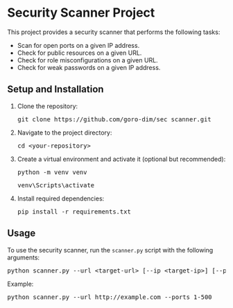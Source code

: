    <h1>Security Scanner Project</h1>
    <p>This project provides a security scanner that performs the following tasks:</p>
    <ul>
        <li>Scan for open ports on a given IP address.</li>
        <li>Check for public resources on a given URL.</li>
        <li>Check for role misconfigurations on a given URL.</li>
        <li>Check for weak passwords on a given IP address.</li>
    </ul>

  <h2>Setup and Installation</h2>
    <ol>
        <li>Clone the repository:</li>
        <pre>git clone https://github.com/goro-dim/sec_scanner.git</pre>
        <li>Navigate to the project directory:</li>
        <pre>cd &lt;your-repository&gt;</pre>
        <li>Create a virtual environment and activate it (optional but recommended):</li>
        <pre>python -m venv venv</pre>
        <pre>venv\Scripts\activate</pre>
        <li>Install required dependencies:</li>
        <pre>pip install -r requirements.txt</pre>
    </ol>

  <h2>Usage</h2>
    <p>To use the security scanner, run the <code>scanner.py</code> script with the following arguments:</p>
    <pre>python scanner.py --url &lt;target-url&gt; [--ip &lt;target-ip&gt;] [--ports &lt;port-range&gt;]</pre>
    <p>Example:</p>
    <pre>python scanner.py --url http://example.com --ports 1-500</pre>

  

